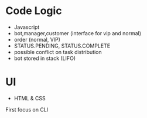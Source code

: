 # Code Logic
- Javascript
- bot,manager,customer (interface for vip and normal)
- order (normal, VIP)
- STATUS.PENDING, STATUS.COMPLETE
- possible conflict on task distribution
- bot stored in stack (LIFO)

# UI
- HTML & CSS


First focus on CLI